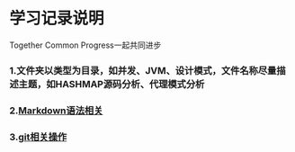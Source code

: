 # 学习记录说明
Together Common Progress一起共同进步
### 1.文件夹以类型为目录，如并发、JVM、设计模式，文件名称尽量描述主题，如HASHMAP源码分析、代理模式分析
### 2.[Markdown语法相关](https://www.jianshu.com/p/0130ad32a08d) 
### 3.[git相关操作](https://www.liaoxuefeng.com/wiki/0013739516305929606dd18361248578c67b8067c8c017b000)
